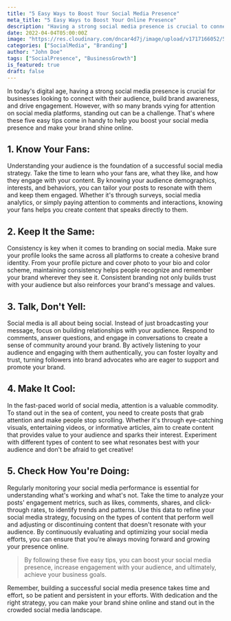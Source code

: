 ```yaml
---
title: "5 Easy Ways to Boost Your Social Media Presence"
meta_title: "5 Easy Ways to Boost Your Online Presence"
description: "Having a strong social media presence is crucial to connect with the audience, build brand awareness, and drive engagement."
date: 2022-04-04T05:00:00Z
image: "https://res.cloudinary.com/dncar4d7j/image/upload/v1717166052/5_ways_to_boost_social_presence_j636xa.webp"
categories: ["SocialMedia", "Branding"]
author: "John Doe"
tags: ["SocialPresence", "BusinessGrowth"]
is_featured: true
draft: false
---
```


In today's digital age, having a strong social media presence is crucial for businesses looking to connect with their audience, build brand awareness, and drive engagement. However, with so many brands vying for attention on social media platforms, standing out can be a challenge. 
That's where these five easy tips come in handy to help you boost your social media presence and make your brand shine online.


## 1. Know Your Fans:
Understanding your audience is the foundation of a successful social media strategy. Take the time to learn who your fans are, what they like, and how they engage with your content. By knowing your audience demographics, interests, and behaviors, you can tailor your posts to resonate with them and keep them engaged. Whether it's through surveys, social media analytics, or simply paying attention to comments and interactions, knowing your fans helps you create content that speaks directly to them.

## 2. Keep It the Same:
Consistency is key when it comes to branding on social media. Make sure your profile looks the same across all platforms to create a cohesive brand identity. From your profile picture and cover photo to your bio and color scheme, maintaining consistency helps people recognize and remember your brand wherever they see it. Consistent branding not only builds trust with your audience but also reinforces your brand's message and values.

## 3. Talk, Don't Yell:
Social media is all about being social. Instead of just broadcasting your message, focus on building relationships with your audience. Respond to comments, answer questions, and engage in conversations to create a sense of community around your brand. By actively listening to your audience and engaging with them authentically, you can foster loyalty and trust, turning followers into brand advocates who are eager to support and promote your brand.

## 4. Make It Cool:
In the fast-paced world of social media, attention is a valuable commodity. To stand out in the sea of content, you need to create posts that grab attention and make people stop scrolling. Whether it's through eye-catching visuals, entertaining videos, or informative articles, aim to create content that provides value to your audience and sparks their interest. Experiment with different types of content to see what resonates best with your audience and don't be afraid to get creative!

## 5. Check How You're Doing:
Regularly monitoring your social media performance is essential for understanding what's working and what's not. Take the time to analyze your posts' engagement metrics, such as likes, comments, shares, and click-through rates, to identify trends and patterns. Use this data to refine your social media strategy, focusing on the types of content that perform well and adjusting or discontinuing content that doesn't resonate with your audience. By continuously evaluating and optimizing your social media efforts, you can ensure that you're always moving forward and growing your presence online.

> By following these five easy tips, you can boost your social media presence, increase engagement with your audience, and ultimately, achieve your business goals. 

Remember, building a successful social media presence takes time and effort, so be patient and persistent in your efforts. With dedication and the right strategy, you can make your brand shine online and stand out in the crowded social media landscape.





